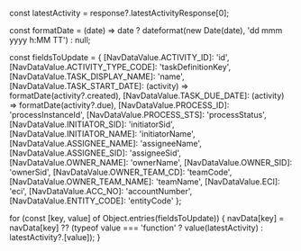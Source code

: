 const latestActivity = response?.latestActivityResponse[0];

const formatDate = (date) => date ? dateformat(new Date(date), 'dd mmm yyyy h:MM TT') : null;

const fieldsToUpdate = {
  [NavDataValue.ACTIVITY_ID]: 'id',
  [NavDataValue.ACTIVITY_TYPE_CODE]: 'taskDefinitionKey',
  [NavDataValue.TASK_DISPLAY_NAME]: 'name',
  [NavDataValue.TASK_START_DATE]: (activity) => formatDate(activity?.created),
  [NavDataValue.TASK_DUE_DATE]: (activity) => formatDate(activity?.due),
  [NavDataValue.PROCESS_ID]: 'processInstanceId',
  [NavDataValue.PROCESS_STS]: 'processStatus',
  [NavDataValue.INITIATOR_SID]: 'initiatorSid',
  [NavDataValue.INITIATOR_NAME]: 'initiatorName',
  [NavDataValue.ASSIGNEE_NAME]: 'assigneeName',
  [NavDataValue.ASSIGNEE_SID]: 'assigneeSid',
  [NavDataValue.OWNER_NAME]: 'ownerName',
  [NavDataValue.OWNER_SID]: 'ownerSid',
  [NavDataValue.OWNER_TEAM_CD]: 'teamCode',
  [NavDataValue.OWNER_TEAM_NAME]: 'teamName',
  [NavDataValue.ECI]: 'eci',
  [NavDataValue.ACC_NO]: 'accountNumber',
  [NavDataValue.ENTITY_CODE]: 'entityCode'
};

for (const [key, value] of Object.entries(fieldsToUpdate)) {
  navData[key] = navData[key] ?? (typeof value === 'function' ? value(latestActivity) : latestActivity?.[value]);
}
